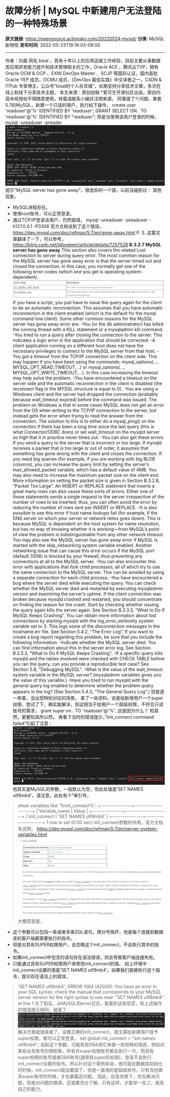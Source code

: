 # 故障分析 | MySQL 中新建用户无法登陆的一种特殊场景

**原文链接**: https://opensource.actionsky.com/20220524-mysql/
**分类**: MySQL 新特性
**发布时间**: 2022-05-23T19:16:03-08:00

---

作者：刘晨
网名 bisal ，具有十年以上的应用运维工作经验，目前主要从事数据库应用研发能力提升和技术管理相关的工作，Oracle ACE ，腾讯云TVP，拥有 Oracle OCM & OCP 、EXIN DevOps Master 、SCJP 等国际认证，国内首批 Oracle YEP 成员，OCMU 成员，《DevOps 最佳实践》中文译者之一，CSDN & ITPub 专家博主，公众号&#8221;bisal的个人杂货铺&#8221;，长期坚持分享技术文章，多次在线上和线下分享技术主题。
本文来源：原创投稿
*爱可生开源社区出品，原创内容未经授权不得随意使用，转载请联系小编并注明来源。
同事提了个问题，某套5.7的MySQL，新建一个只读的用户，执行如下操作，
create user  'readuser'@'%' IDENTIFIED BY 'readuser';
GRANT SELECT ON *.* TO 'readuser'@'%' IDENTIFIED BY "readuser";
但是当使用该用户登录的时候，
mysql -ureaduser -preader
![](.img/ab4a9585.png)
提示&#8221;MySQL server has gone away&#8221;，很诡异的一个错，以前没碰到过：
其他现象，
- MySQL进程存在。
- 使用root账号，可以正常登录。
- 通过TCP/IP登录该用户，仍然报错，
mysql -ureaduser -preaduser -h127.0.0.1 -P3306
官方文档谈到了这个错误，
https://dev.mysql.com/doc/refman/5.7/en/gone-away.html
P. S. 这篇文章翻译了一下，可以参考，
https://blog.csdn.net/ldlovemm/article/details/7257528
**B.3.2.7 MySQL server has gone away**
This section also covers the related Lost connection to server during query error.
The most common reason for the MySQL server has gone away error is that the server timed out and closed the connection. In this case, you normally get one of the following error codes (which one you get is operating system-dependent).
![](.img/5983a28a.png)
If you have a script, you just have to issue the query again for the client to do an automatic reconnection. This assumes that you have automatic reconnection in the client enabled (which is the default for the mysql command-line client).
Some other common reasons for the MySQL server has gone away error are:
-You (or the db administrator) has killed the running thread with a KILL statement or a mysqladmin kill command.
-You tried to run a query after closing the connection to the server. This indicates a logic error in the application that should be corrected.
-A client application running on a different host does not have the necessary privileges to connect to the MySQL server from that host.
-You got a timeout from the TCP/IP connection on the client side.
This may happen if you have been using the commands:
mysql_options(…, MYSQL_OPT_READ_TIMEOUT,…)
or mysql_options(…, MYSQL_OPT_WRITE_TIMEOUT,…). In this case increasing the timeout may help solve the problem.
-You have encountered a timeout on the server side and the automatic reconnection in the client is disabled (the reconnect flag in the MYSQL structure is equal to 0).
-You are using a Windows client and the server had dropped the connection (probably because wait_timeout expired) before the command was issued.
The problem on Windows is that in some cases MySQL does not get an error from the OS when writing to the TCP/IP connection to the server, but instead gets the error when trying to read the answer from the connection.
The solution to this is to either do a mysql_ping() on the connection if there has been a long time since the last query (this is what Connector/ODBC does) or set wait_timeout on the mysqld server so high that it in practice never times out.
-You can also get these errors if you send a query to the server that is incorrect or too large. If mysqld receives a packet that is too large or out of order, it assumes that something has gone wrong with the client and closes the connection. If you need big queries (for example, if you are working with big BLOB columns), you can increase the query limit by setting the server&#8217;s max_allowed_packet variable, which has a default value of 4MB. You may also need to increase the maximum packet size on the client end. More information on setting the packet size is given in Section B.3.2.8, “Packet Too Large”.
An INSERT or REPLACE statement that inserts a great many rows can also cause these sorts of errors. Either one of these statements sends a single request to the server irrespective of the number of rows to be inserted; thus, you can often avoid the error by reducing the number of rows sent per INSERT or REPLACE.
-It is also possible to see this error if host name lookups fail (for example, if the DNS server on which your server or network relies goes down). This is because MySQL is dependent on the host system for name resolution, but has no way of knowing whether it is working—from MySQL&#8217;s point of view the problem is indistinguishable from any other network timeout.
You may also see the MySQL server has gone away error if MySQL is started with the skip_networking system variable enabled.
Another networking issue that can cause this error occurs if the MySQL port (default 3306) is blocked by your firewall, thus preventing any connections at all to the MySQL server.
-You can also encounter this error with applications that fork child processes, all of which try to use the same connection to the MySQL server. This can be avoided by using a separate connection for each child process.
-You have encountered a bug where the server died while executing the query.
You can check whether the MySQL server died and restarted by executing mysqladmin version and examining the server&#8217;s uptime. If the client connection was broken because mysqld crashed and restarted, you should concentrate on finding the reason for the crash. Start by checking whether issuing the query again kills the server again. See Section B.3.3.3, “What to Do If MySQL Keeps Crashing”.
You can obtain more information about lost connections by starting mysqld with the log_error_verbosity system variable set to 3. This logs some of the disconnection messages in the hostname.err file. See Section 5.4.2, “The Error Log”.
If you want to create a bug report regarding this problem, be sure that you include the following information:
-Indicate whether the MySQL server died. You can find information about this in the server error log. See Section B.3.3.3, “What to Do If MySQL Keeps Crashing”.
-If a specific query kills mysqld and the tables involved were checked with CHECK TABLE before you ran the query, can you provide a reproducible test case? See Section 5.8, “Debugging MySQL”.
-What is the value of the wait_timeout system variable in the MySQL server? (mysqladmin variables gives you the value of this variable.)
-Have you tried to run mysqld with the general query log enabled to determine whether the problem query appears in the log? (See Section 5.4.3, “The General Query Log”.)
但是逐一排查，没出现特别对应的场景。
查了一些资料，说是给新增用户一个super权限，尝试了下，确实能解决，但这相当于给用户一个超级权限，不符合只读账号的需求，
grant super on *.* TO 'readuser'@'%';
这是因为什么？
知其然，更要知其所以然。
再看下当时的错误提示，&#8221;init_connect command failed&#8221;引起了注意：
![](.img/86a26fae.png)
他其实是MySQL的参数，一般默认为空，但此处值是&#8217;SET NAMES utf8mb4&#8217;，请注意，此处有个&#8221;单引号，
> show variables like '%init_connect%';
+---------------+---------------------+
| Variable_name | Value               |
+---------------+---------------------+
| init_connect  | 'SET NAMES utf8mb4' |
+---------------+---------------------+
1 row in set (0.00 sec)
init_connect参数的作用，官方文档有说明，
https://dev.mysql.com/doc/refman/5.7/en/server-system-variables.html
![](.img/27dc1c77.png)
大概意思是，
- 这个参数可以包括一条或者多条SQL语句，用分号隔开，他是每个连接到数据库的客户端都需要执行的指令。
- 但是对具有SUPER权限用户，会忽略这个init_connect，不会执行其中的指令。
- 如果init_connect中包含的语句存在语法错误，则会导致客户端连接失败。
- 只能通过具有SUPER权限用户来修改init_connect的值。
如上环境中init_connect设置的值是&#8217;SET NAMES utf8mb4&#8217;，如果我们直接执行这个指令，提示存在语法上的错误，
> 'SET NAMES utf8mb4';
ERROR 1064 (42000): You have an error in your SQL syntax; check the manual that corresponds to your MySQL server version for the right syntax to use near ''SET NAMES utf8mb4'' at line 1
为了验证，从MySQL的error日志，能看到这些信息，和上述操作的错误提示相同，破案了：
![](.img/6676263f.png)
解决方案就很直接了，设置正确的init_connect，就无需给新建用户授予super权限，都可以正常登录，
set global init_connect = "set names utf8mb4";
说起这个参数，可能有些DBA用它来做一些特殊的用途，例如对某些业务账号的限制等，所有非super权限账号都会执行一次，而具有super权限的账号或者DBA账号(通常有super的权限)，登录不会执行init_connect设置的指令。所以针对这个案例来说，很可能在数据库初始化的时候，init_connect就设置错了，但是一直用的是超级账号，只有当创建非super账号的时候，才会暴露这问题。
因此，应急场景下，优先解决问题，但是对问题的根源，还是要充分了解，只有这样，才能举一反三，提高自己的能力。